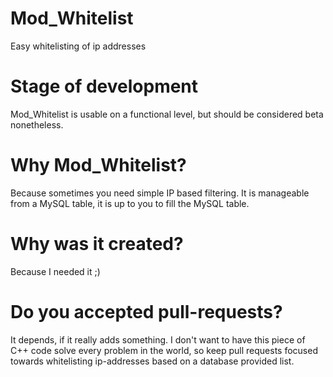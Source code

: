 # Mod_Whitelist
Easy whitelisting of ip addresses

# Stage of development
Mod_Whitelist is usable on a functional level, but should be considered beta nonetheless. 

# Why Mod_Whitelist?
Because sometimes you need simple IP based filtering. It is manageable from a MySQL table, it is up to you to fill the MySQL table.

# Why was it created?
Because I needed it ;) 

# Do you accepted pull-requests?
It depends, if it really adds something. I don't want to have this piece of C++ code solve every problem in the world, so keep pull requests focused towards whitelisting ip-addresses based on a database provided list.
